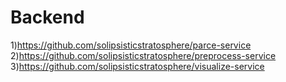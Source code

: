 # Backend
1)https://github.com/solipsisticstratosphere/parce-service
2)https://github.com/solipsisticstratosphere/preprocess-service
3)https://github.com/solipsisticstratosphere/visualize-service
